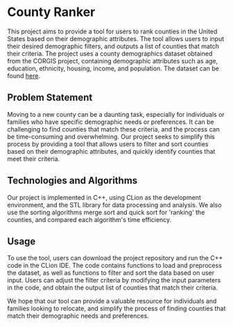 # County Ranker

This project aims to provide a tool for users to rank counties in the United States based on their demographic attributes. The tool allows users to input their desired demographic filters, and outputs a list of counties that match their criteria. The project uses a county demographics dataset obtained from the CORGIS project, containing demographic attributes such as age, education, ethnicity, housing, income, and population. 
The dataset can be found [here](https://think.cs.vt.edu/corgis/python/county_demographics/).

## Problem Statement
Moving to a new county can be a daunting task, especially for individuals or families who have specific demographic needs or preferences. It can be challenging to find counties that match these criteria, and the process can be time-consuming and overwhelming. Our project seeks to simplify this process by providing a tool that allows users to filter and sort counties based on their demographic attributes, and quickly identify counties that meet their criteria.

## Technologies and Algorithms
Our project is implemented in C++, using CLion as the development environment, and the STL library for data processing and analysis. We also use the sorting algorithms merge sort and quick sort for 'ranking' the counties, and compared each algorithm's time efficiency.

## Usage
To use the tool, users can download the project repository and run the C++ code in the CLion IDE. The code contains functions to load and preprocess the dataset, as well as functions to filter and sort the data based on user input. Users can adjust the filter criteria by modifying the input parameters in the code, and obtain the output list of counties that match their criteria.

We hope that our tool can provide a valuable resource for individuals and families looking to relocate, and simplify the process of finding counties that match their demographic needs and preferences.
